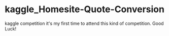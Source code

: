 # kaggle_Homesite-Quote-Conversion
kaggle competition
it's my first time to attend this kind of competition.
Good Luck!

